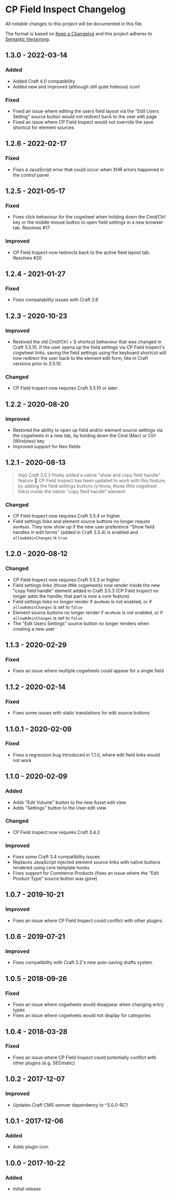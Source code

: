 # CP Field Inspect Changelog

All notable changes to this project will be documented in this file.

The format is based on [Keep a Changelog](http://keepachangelog.com/) and this project adheres to [Semantic Versioning](http://semver.org/).

## 1.3.0 - 2022-03-14
### Added
- Added Craft 4.0 compatibility
- Added new and improved (although still quite hideous) icon!

### Fixed
- Fixed an issue where editing the users field layout via the "Edit Users Setting" source button would not redirect back to the user edit page
- Fixed an issue where CP Field Inspect would not override the save shortcut for element sources

## 1.2.6 - 2022-02-17
### Fixed
- Fixes a JavaScript error that could occur when XHR errors happened in the control panel

## 1.2.5 - 2021-05-17  
### Fixed  
- Fixes click behaviour for the cogwheel when holding down the Cmd/Ctrl key or the middle mouse button to open field settings in a new browser tab. Resolves #17  

### Improved  
- CP Field Inspect now redirects back to the active field layout tab. Resolves #20  

## 1.2.4 - 2021-01-27

### Fixed  
- Fixes compatability issues with Craft 3.6  

## 1.2.3 - 2020-10-23

### Improved  
- Restored the old Cmd/Ctrl + S shortcut behaviour that was changed in Craft 3.5.10. If the user opens up the field settings via CP Field Inspect's cogwheel links, saving the field settings using the keyboard shortcut will now redirect the user back to the element edit form, like in Craft versions prior to 3.5.10.  

### Changed  
- CP Field Inspect now requires Craft 3.5.10 or later  

## 1.2.2 - 2020-08-20

### Improved
- Restored the ability to open up field and/or element source settings via the cogwheels in a new tab, by holding down the Cmd (Mac) or Ctrl (Windows) key
- Improved support for Neo fields

## 1.2.1 - 2020-08-13  

> {tip} Craft 3.5.3 finally added a native "show and copy field handle" feature :tada: CP Field Inspect has been updated to work with this feature, by adding the field settings buttons (y'know, those little cogwheel links) _inside_ the native "copy field handle" element.  

### Changed  
- CP Field Inspect now requires Craft 3.5.4 or higher  
- Field settings links and element source buttons no longer require `devMode`. They now show up if the new user preference "Show field handles in edit forms" (added in Craft 3.5.4) is enabled and `allowAdminChanges` is `true`  

## 1.2.0 - 2020-08-12  

### Changed
- CP Field Inspect now requires Craft 3.5.3 or higher
- Field settings links (those little cogwheels) now render inside the new "copy field handle" element added in Craft 3.5.3 (CP Field Inspect no longer adds the handle; that part is now a core feature)  
- Field settings links no longer render if `devMode` is not enabled, or if `allowAdminChanges` is set to `false`   
- Element source buttons no longer render if `devMode` is not enabled, or if `allowAdminChanges` is set to `false`    
- The "Edit Users Settings" source button no longer renders when creating a new user  

## 1.1.3 - 2020-02-29

### Fixed
- Fixes an issue where multiple cogwheels could appear for a single field

## 1.1.2 - 2020-02-14

### Fixed
- Fixes some issues with static translations for edit source buttons

## 1.1.0.1 - 2020-02-09

### Fixed
- Fixes a regression bug introduced in 1.1.0, where edit field links would not work

## 1.1.0 - 2020-02-09

### Added
- Adds "Edit Volume" button to the new Asset edit view
- Adds "Settings" button to the User edit view  

### Changed
- CP Field Inspect now requires Craft 3.4.2  

### Improved
- Fixes some Craft 3.4 compatibility issues
- Replaces JavaScript injected element source links with native buttons rendered using core template hooks
- Fixes support for Commerce Products (fixes an issue where the "Edit Product Type" source button was gone)

## 1.0.7 - 2019-10-21

### Improved
- Fixes an issue where CP Field Inspect could conflict with other plugins.

## 1.0.6 - 2019-07-21

### Improved
- Fixes compatibility with Craft 3.2's new auto-saving drafts system

## 1.0.5 - 2018-09-26

### Fixed
- Fixes an issue where cogwheels would disappear when changing entry types
- Fixes an issue where cogwheels would not display for categories

## 1.0.4 - 2018-03-28

### Fixed
- Fixes an issue where CP Field Inspect could potentially conflict with other plugins (e.g. SEOmatic)

## 1.0.2 - 2017-12-07

### Improved
- Updates Craft CMS semver dependency to ^3.0.0-RC1

## 1.0.1 - 2017-12-06

### Added
- Adds plugin icon

## 1.0.0 - 2017-10-22

### Added
- Initial release
